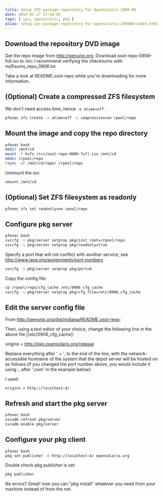 ```yaml
---
title: Setup IPS package repository for OpenSolaris 2009.06
date: 2010-02-27 17:10:05
tags: [ ips, opensolaris, pkg ]
alias: setup-ips-package-repository-for-opensolaris-200906/index.html
---
```


## Download the repository DVD image

Get the repo image from http://genunix.org.
Download osol-repo-0906-full.iso to /src
I recommend verifying the checksums with md5sums_repo_0906.txt

Take a look at README.osol-repo while you're downloading for more information.

## (Optional) Create a compressed ZFS filesystem

We don't need access time, hence `-o atime=off`.

```sh
pfexec zfs create -o atime=off -o compression=on rpool/repo
```

## Mount the image and copy the repo directory

```sh
pfexec bash
mkdir /mnt/cd
mount -F hsfs /src/osol-repo-0906-full.iso /mnt/cd
mkdir /rpool/repo
rsync -aP /mnt/cd/repo/ /rpool/repo
```

Unmount the iso:

```sh
umount /mnt/cd
```

## (Optional) Set ZFS filesystem as readonly

```sh
pfexec zfs set readonly=on rpool/repo
```

## Configure pkg server

```sh
pfexec bash
svccfg -s pkg/server setprop pkg/inst_root=/rpool/repo
svccfg -s pkg/server setprop pkg/readonly=true
```
Specify a port that will not conflict with another service, see http://www.iana.org/assignments/port-numbers

```sh
svccfg -s pkg/server setprop pkg/port=4
```

Copy the config file:

```sh
cp /rpool/repo/cfg_cache /etc/0906_cfg_cache
svccfg -s pkg/server setprop pkg/cfg_file=/etc/0906_cfg_cache
```

## Edit the server config file

From http://genunix.org/dist/indiana/README.osol-repo:

Then, using a text editor of your choice, change the following line in the above file [/etc/0906_cfg_cache]:

origins = http://pkg.opensolaris.org/release

Replace everything after ' = ', to the end of the line, with the network-accessible hostname of the system that the depot server will be hosted on as follows (if you changed the port number above, you would include it using :, after '.com' in the example below):

I used:

```
origins = http://localhost:4/
```

## Refresh and start the pkg server

```sh
pfexec bash
svcadm refresh pkg/server
svcadm enable pkg/server
```

## Configure your pkg client

```sh
pfexec bash
pkg set-publisher -O http://localhost:4/ opensolaris.org
```

Double check pkg publisher is set:

```sh
pkg publisher
```

No errors? Great! now you can "pkg install" whatever you need from your machine instead of from the net.
